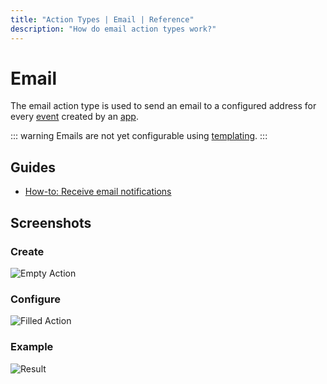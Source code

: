 ```yaml
---
title: "Action Types | Email | Reference"
description: "How do email action types work?"
---
```


# Email

The email action type is used to send an email to a configured address for every [event](/reference/events/) created by an [app](/reference/apps/).

::: warning
Emails are not yet configurable using [templating](/reference/templating/).
:::

## Guides

* [How-to: Receive email notifications](/how-to/receive-email-notifications/)

## Screenshots

### Create

![Empty Action](/images/modals/office-create-action-email.png)

### Configure

![Filled Action](/images/modals/office-create-action-email-filled.png)

### Example

![Result](/images/actions/personal-office-coffee-machine-email.png)
